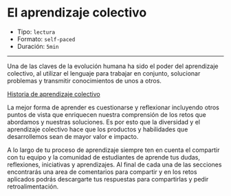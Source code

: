 # El aprendizaje colectivo

* Tipo: `lectura`
* Formato: `self-paced`
* Duración: `5min`

***
Una de las claves de la evolución humana ha sido el poder del aprendizaje
colectivo, al utilizar el lenguaje para trabajar en conjunto, solucionar
problemas y transmitir conocimientos de unos a otros.

[Historia de aprendizaje colectivo](https://youtu.be/ppIzSaP2jWI)

La mejor forma de aprender es cuestionarse y reflexionar incluyendo otros puntos
de vista que enriquecen nuestra comprensión de los retos que abordamos y
nuestras soluciones. Es por esto que la diversidad y el aprendizaje colectivo
hace que los productos y habilidades que desarrollemos sean de mayor valor e
impacto.

A lo largo de tu proceso de aprendizaje siempre ten en cuenta el compartir con
tu equipo y la comunidad de estudiantes de aprende tus dudas, reflexiones,
iniciativas y aprendizajes. Al final de cada una de las secciones encontrarás
una area de comentarios para compartir y en los retos aplicados podrás
descargarte tus respuestas para compartirlas y pedir retroalimentación.
